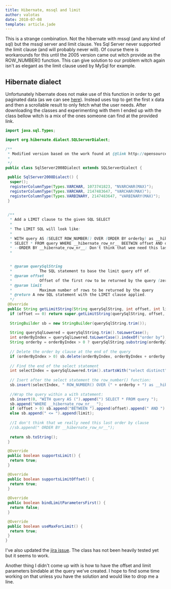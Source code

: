 ```yaml
---
title: Hibernate, mssql and limit
author: valotas
date: 2010-07-08
template: article.jade
---
```


This is a strange combination. Not the hibernate with mssql (and any kind of sql) but the mssql server and limit clause. Yes Sql Server never supported the limit clause (and will probably never will). Of course there is workarounds for this until the 2005 version came out witch provide as the ROW_NUMBER() function. This can give solution to our problem witch again isn't as elegant as the limit clause used by MySql for example.

## Hibernate dialect

Unfortunately hibernate does not make use of this function in order to get paginated data (as we can see [here](http://opensource.atlassian.com/projects/hibernate/browse/HHH-2655)). Instead uses top to get the first x data and then a scrollable result to only fetch what the user needs. After downloading the classes and experimenting with them I ended up with the class bellow witch is a mix of the ones someone can find at the provided link.

```java
import java.sql.Types;

import org.hibernate.dialect.SQLServerDialect;

/**
 * Modified version based on the work found at {@link http://opensource.atlassian.com/projects/hibernate/browse/HHH-2655}
 * 
 */
public class SqlServer2008Dialect extends SQLServerDialect {

 public SqlServer2008Dialect() {
  super();
  registerColumnType(Types.VARCHAR, 1073741823, "NVARCHAR(MAX)");
  registerColumnType(Types.VARCHAR, 2147483647, "VARCHAR(MAX)");
  registerColumnType(Types.VARBINARY, 2147483647, "VARBINARY(MAX)");
 }

 
 /**
  * Add a LIMIT clause to the given SQL SELECT
  * 
  * The LIMIT SQL will look like:
  * 
  * WITH query AS (SELECT ROW_NUMBER() OVER (ORDER BY orderby) as __hibernate_row_nr__, original_query_without_orderby) 
  * SELECT * FROM query WHERE __hibernate_row_nr__ BEETWIN offset AND offset + last 
  * --ORDER BY __hibernate_row_nr__: Don't think that wee need this last order by clause
  * 


  * @param querySqlString
  *            The SQL statement to base the limit query off of.
  * @param offset
  *            Offset of the first row to be returned by the query (zero-based)
  * @param limit
  *            Maximum number of rows to be returned by the query
  * @return A new SQL statement with the LIMIT clause applied.
  */
 @Override
 public String getLimitString(String querySqlString, int offset, int limit) {
  if (offset == 0) return super.getLimitString(querySqlString, offset, limit);
  
  StringBuilder sb = new StringBuilder(querySqlString.trim());
  
  String querySqlLowered = querySqlString.trim().toLowerCase();
  int orderByIndex = querySqlLowered.toLowerCase().indexOf("order by");
  String orderby = orderByIndex > 0 ? querySqlString.substring(orderByIndex) : "ORDER BY CURRENT_TIMESTAMP";
  
  // Delete the order by clause at the end of the query
  if (orderByIndex > 0) sb.delete(orderByIndex, orderByIndex + orderby.length());
  
  // Find the end of the select statement
  int selectIndex = querySqlLowered.trim().startsWith("select distinct") ? 15 : 6;
  
  // Isert after the select statement the row_number() function:
  sb.insert(selectIndex, " ROW_NUMBER() OVER (" + orderby + ") as __hibernate_row_nr__,");
  
  //Wrap the query within a with statement:
  sb.insert(0, "WITH query AS (").append(") SELECT * FROM query ");
  sb.append("WHERE __hibernate_row_nr__ ");
  if (offset > 0) sb.append("BETWEEN ").append(offset).append(" AND ").append(limit);
  else sb.append(" <= ").append(limit);
  
  //I don't think that we really need this last order by clause
  //sb.append(" ORDER BY __hibernate_row_nr__");
  
  return sb.toString();
 }

 @Override
 public boolean supportsLimit() {
  return true;
 }

 @Override
 public boolean supportsLimitOffset() {
  return true;
 }
 
 @Override
 public boolean bindLimitParametersFirst() {
  return false;
 }

 @Override
 public boolean useMaxForLimit() {
  return true;
 }
}
```
I've also updated the [jira issue](http://opensource.atlassian.com/projects/hibernate/browse/HHH-2655). The class has not been heavily tested yet but it seems to work.

Another thing I didn't come up with is how to have the offset and limit parameters bindable at the query we've created. I hope to find some time working on that unless you have the solution and would like to drop me a line.
